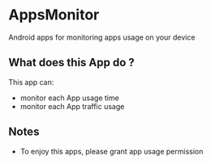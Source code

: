 # AppsMonitor
Android apps for monitoring apps usage on your device

## What does this App do ?

This app can:

- monitor each App usage time
- monitor each App traffic usage

## Notes

- To enjoy this apps, please grant app usage permission
